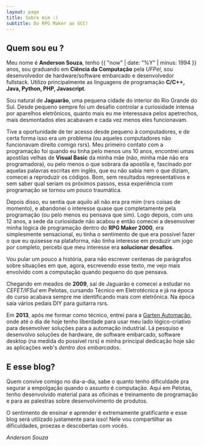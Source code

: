 ```yaml
---
layout: page
title: Sobre mim :)
subtitle: Do RPG Maker ao GCC!
---
```


## Quem sou eu ?

Meu nome é **Anderson Souza**, tenho {{ "now" | date: "%Y" | minus: 1994 }} anos, sou graduando em **Ciência da Computação** pela *UFPel*, sou desenvolvedor de hardware/software embarcado e desenvolvedor fullstack. Utilizo principalmente as linguagens de programação **C/C++, Java, Python, PHP, Javascript**.

Sou natural de **Jaguarão**, uma pequena cidade do interior do Rio Grande do Sul. Desde pequeno sempre foi um desafio controlar a curiosidade intensa por aparelhos eletrônicos, quanto mais eu me interessava pelos apetrechos, mais desmontados eles acabavam e cada vez menos eles funcionavam.

Tive a oportunidade de ter acesso desde pequeno à computadores, e de certa forma isso era um problema (ou aqueles computadores não funcionavam direito comigo rsrs).
Meu primeiro contato com a programação foi quando eu tinha pelo menos uns 10 anos, encontrei umas apostilas velhas de **Visual Basic** da minha mãe (não, minha mãe não era programadora), ou pelo menos o que sobrara da apostila e, fascinado por aquelas palavras escritas em inglês, que eu não sabia nem o que diziam, comecei a reproduzir os códigos. Bom, sem resultados representativos e sem saber qual seriam os próximos passos, essa experiência com programação se tornou um pouco traumática. 

Depois disso, eu sentia que aquilo ali não era pra mim (rsrs coisas de momento), e abandonei o interesse quase que completamente pela programação (ou pelo menos eu pensava que sim). 
Logo depois, com uns 12 anos, a sede da curiosidade não acabou e então comecei a desenvolver minha lógica de programação dentro do **RPG Maker 2000**, era simplesmente sensacional, eu tinha o sentimento de que era possível fazer o que eu quisesse na plataforma, não tinha interesse em produzir um jogo por completo, percebi que meu interesse era **solucionar desafios**. 

Vou pular um pouco a história, para não escrever centenas de parágrafos sobre situações em que, agora, escrevendo esse texto, me vejo mais envolvido com a computação quando pequeno do que pensava. 

Chegando em meados de **2009**, saí de Jaguarão e comecei a estudar no *CEFET/IFSul* em Pelotas, cursando Técnico em Eletrotécnica e já na época do curso acabava sempre me identificando mais com eletrônica. Na época saía vários pedais DIY para guitarra rsrs.

Em **2013**, após me formar como técnico, entrei para a [Garten Automação](http://garten.com.br), onde até o dia de hoje tenho liberdade para usar meu lado lógico-criativo para desenvolver soluções para a automação industrial. Lá pesquiso e desenvolvo soluções de hardware, de software embarcado, software desktop (na medida do possível rsrs) e minha principal dedicação hoje são as aplicações web's *dentro dos embarcados*.

## E esse blog?

Quem convive comigo no dia-a-dia, sabe o quanto tenho dificuldade pra segurar a empolgação quando o assunto é computação. Aqui em Pelotas, tenho desenvolvido material para as oficinas e treinamento de programação e para as palestras sobre desenvolvimento de produtos.

O sentimento de ensinar e aprender é extremamente gratificante e esse blog será utilizado justamente para isso! Nele vou compartilhar as dificuldades, proezas e descobertas com vocês.

*Anderson Souza*

